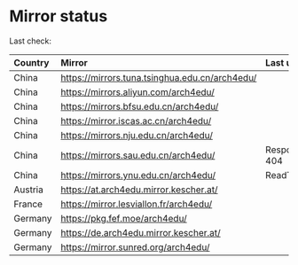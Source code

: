 <script src="./time.js"></script>
# Mirror status
Last check: <script type="text/javascript">localize(1695385992.6629858);</script>

|Country|Mirror|Last update|
|:------|:-----|:----------|
|China|https://mirrors.tuna.tsinghua.edu.cn/arch4edu/|<script type="text/javascript">localize(1695364265);</script>|
|China|https://mirrors.aliyun.com/arch4edu/|<script type="text/javascript">localize(1695321087);</script>|
|China|https://mirrors.bfsu.edu.cn/arch4edu/|<script type="text/javascript">localize(1695364265);</script>|
|China|https://mirror.iscas.ac.cn/arch4edu/|<script type="text/javascript">localize(1695364265);</script>|
|China|https://mirrors.nju.edu.cn/arch4edu/|<script type="text/javascript">localize(1695321087);</script>|
|China|https://mirrors.sau.edu.cn/arch4edu/|Response 404|
|China|https://mirrors.ynu.edu.cn/arch4edu/|ReadTimeout|
|Austria|https://at.arch4edu.mirror.kescher.at/|<script type="text/javascript">localize(1695364265);</script>|
|France|https://mirror.lesviallon.fr/arch4edu/|<script type="text/javascript">localize(1695364265);</script>|
|Germany|https://pkg.fef.moe/arch4edu/|<script type="text/javascript">localize(1695364265);</script>|
|Germany|https://de.arch4edu.mirror.kescher.at/|<script type="text/javascript">localize(1695364265);</script>|
|Germany|https://mirror.sunred.org/arch4edu/|<script type="text/javascript">localize(1695364265);</script>|

<script src="./tablefilter/tablefilter.js"></script>
<script src="./table.js"></script>